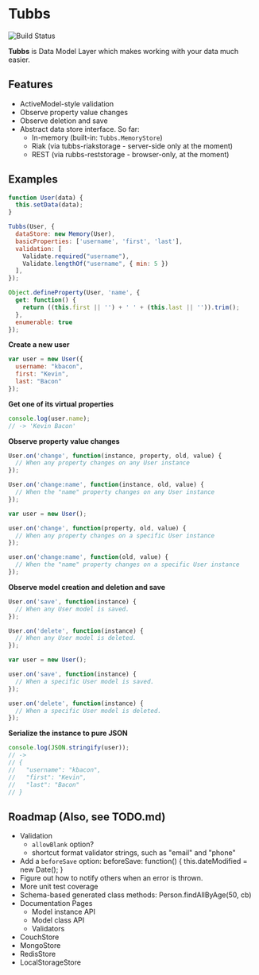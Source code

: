 Tubbs
=====

![Build Status](https://travis-ci.org/dandean/json-tubbs.png)

**Tubbs** is Data Model Layer which makes working with your data much easier.


Features
--------

* ActiveModel-style validation
* Observe property value changes
* Observe deletion and save
* Abstract data store interface. So far:
  * In-memory (built-in: `Tubbs.MemoryStore`)
  * Riak (via tubbs-riakstorage - server-side only at the moment)
  * REST (via rubbs-reststorage - browser-only, at the moment)


Examples
--------

```js
function User(data) {
  this.setData(data);
}

Tubbs(User, {
  dataStore: new Memory(User),
  basicProperties: ['username', 'first', 'last'],
  validation: [
    Validate.required("username"),
    Validate.lengthOf("username", { min: 5 })
  ],
});

Object.defineProperty(User, 'name', {
  get: function() {
    return ((this.first || '') + ' ' + (this.last || '')).trim();
  },
  enumerable: true
});
```


**Create a new user**

```js
var user = new User({
  username: "kbacon",
  first: "Kevin",
  last: "Bacon"
});
```


**Get one of its virtual properties**

```js
console.log(user.name);
// -> 'Kevin Bacon'
```


**Observe property value changes**

```js
User.on('change', function(instance, property, old, value) {
  // When any property changes on any User instance
});

User.on('change:name', function(instance, old, value) {
  // When the "name" property changes on any User instance
});

var user = new User();

user.on('change', function(property, old, value) {
  // When any property changes on a specific User instance
});

user.on('change:name', function(old, value) {
  // When the "name" property changes on a specific User instance
});
```


**Observe model creation and deletion and save**

```js
User.on('save', function(instance) {
  // When any User model is saved.
});

User.on('delete', function(instance) {
  // When any User model is deleted.
});

var user = new User();

user.on('save', function(instance) {
  // When a specific User model is saved.
});

user.on('delete', function(instance) {
  // When a specific User model is deleted.
});
```


**Serialize the instance to pure JSON**

```js
console.log(JSON.stringify(user));
// ->
// {
//   "username": "kbacon",
//   "first": "Kevin",
//   "last": "Bacon"
// }
```


Roadmap (Also, see TODO.md)
---------------------------

* Validation
  * `allowBlank` option?
  * shortcut format validator strings, such as "email" and "phone"
* Add a `beforeSave` option: beforeSave: function() { this.dateModified = new Date(); }
* Figure out how to notify others when an error is thrown.
* More unit test coverage
* Schema-based generated class methods: Person.findAllByAge(50, cb)
* Documentation Pages
  * Model instance API
  * Model class API
  * Validators
* CouchStore
* MongoStore
* RedisStore
* LocalStorageStore
